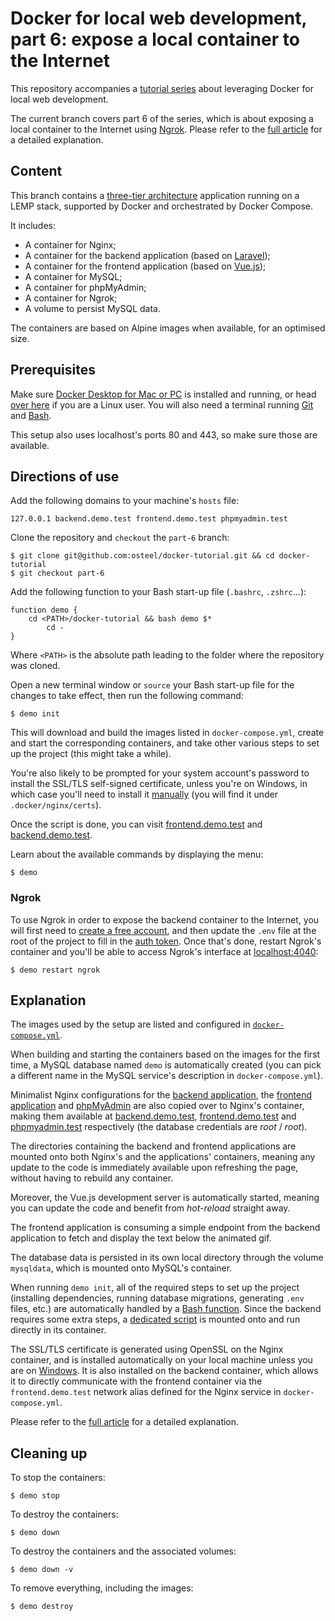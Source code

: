 # Docker for local web development, part 6: expose a local container to the Internet

This repository accompanies a [tutorial series](https://tech.osteel.me/posts/docker-for-local-web-development-why-should-you-care "Docker for local web development, introduction: why should you care?") about leveraging Docker for local web development.

The current branch covers part 6 of the series, which is about exposing a local container to the Internet using [Ngrok](https://ngrok.com/). Please refer to the [full article](https://tech.osteel.me/posts/docker-for-local-web-development-part-6-expose-a-local-container-to-the-internet "Docker for local web development, part 6: expose a local container to the Internet") for a detailed explanation.

## Content

This branch contains a [three-tier architecture](https://www.techopedia.com/definition/24649/three-tier-architecture) application running on a LEMP stack, supported by Docker and orchestrated by Docker Compose.

It includes:

* A container for Nginx;
* A container for the backend application (based on [Laravel](https://laravel.com/));
* A container for the frontend application (based on [Vue.js](https://vuejs.org/));
* A container for MySQL;
* A container for phpMyAdmin;
* A container for Ngrok;
* A volume to persist MySQL data.

The containers are based on Alpine images when available, for an optimised size.

## Prerequisites

Make sure [Docker Desktop for Mac or PC](https://www.docker.com/products/docker-desktop) is installed and running, or head [over here](https://docs.docker.com/install/) if you are a Linux user. You will also need a terminal running [Git](https://git-scm.com/) and [Bash](https://www.gnu.org/software/bash/).

This setup also uses localhost's ports 80 and 443, so make sure those are available.

## Directions of use

Add the following domains to your machine's `hosts` file:

```
127.0.0.1 backend.demo.test frontend.demo.test phpmyadmin.test
```

Clone the repository and `checkout` the `part-6` branch:

```
$ git clone git@github.com:osteel/docker-tutorial.git && cd docker-tutorial
$ git checkout part-6
```

Add the following function to your Bash start-up file (`.bashrc`, `.zshrc`...):

```
function demo {
    cd <PATH>/docker-tutorial && bash demo $*
        cd -
}
```

Where `<PATH>` is the absolute path leading to the folder where the repository was cloned.

Open a new terminal window or `source` your Bash start-up file for the changes to take effect, then run the following command:

```
$ demo init
```

This will download and build the images listed in `docker-compose.yml`, create and start the corresponding containers, and take other various steps to set up the project (this might take a while).

You're also likely to be prompted for your system account's password to install the SSL/TLS self-signed certificate, unless you're on Windows, in which case you'll need to install it [manually](https://www.thewindowsclub.com/manage-trusted-root-certificates-windows) (you will find it under `.docker/nginx/certs`).

Once the script is done, you can visit [frontend.demo.test](https://frontend.demo.test) and [backend.demo.test](https://backend.demo.test).

Learn about the available commands by displaying the menu:

```
$ demo
```

### Ngrok

To use Ngrok in order to expose the backend container to the Internet, you will first need to [create a free account](https://dashboard.ngrok.com/signup), and then update the `.env` file at the root of the project to fill in the [auth token](https://dashboard.ngrok.com/auth/your-authtoken). Once that's done, restart Ngrok's container and you'll be able to access Ngrok's interface at [localhost:4040](http://localhost:4040):

```
$ demo restart ngrok
```

## Explanation

The images used by the setup are listed and configured in [`docker-compose.yml`](https://github.com/osteel/docker-tutorial/blob/part-6/docker-compose.yml).

When building and starting the containers based on the images for the first time, a MySQL database named `demo` is automatically created (you can pick a different name in the MySQL service's description in `docker-compose.yml`).

Minimalist Nginx configurations for the [backend application](https://github.com/osteel/docker-tutorial/blob/part-6/.docker/nginx/conf.d/backend.conf), the [frontend application](https://github.com/osteel/docker-tutorial/blob/part-6/.docker/nginx/conf.d/frontend.conf) and [phpMyAdmin](https://github.com/osteel/docker-tutorial/blob/part-6/.docker/nginx/conf.d/phpmyadmin.conf) are also copied over to Nginx's container, making them available at [backend.demo.test](https://backend.demo.test), [frontend.demo.test](https://frontend.demo.test) and [phpmyadmin.test](https://phpmyadmin.test) respectively (the database credentials are *root* / *root*).

The directories containing the backend and frontend applications are mounted onto both Nginx's and the applications' containers, meaning any update to the code is immediately available upon refreshing the page, without having to rebuild any container.

Moreover, the Vue.js development server is automatically started, meaning you can update the code and benefit from _hot-reload_ straight away.

The frontend application is consuming a simple endpoint from the backend application to fetch and display the text below the animated gif.

The database data is persisted in its own local directory through the volume `mysqldata`, which is mounted onto MySQL's container.

When running `demo init`, all of the required steps to set up the project (installing dependencies, running database migrations, generating `.env` files, etc.) are automatically handled by a [Bash function](https://github.com/osteel/docker-tutorial/blob/part-6/demo#L42). Since the backend requires some extra steps, a [dedicated script](https://github.com/osteel/docker-tutorial/blob/part-6/.docker/backend/init) is mounted onto and run directly in its container.

The SSL/TLS certificate is generated using OpenSSL on the Nginx container, and is installed automatically on your local machine unless you are on [Windows](https://www.thewindowsclub.com/manage-trusted-root-certificates-windows). It is also installed on the backend container, which allows it to directly communicate with the frontend container via the `frontend.demo.test` network alias defined for the Nginx service in `docker-compose.yml`.

Please refer to the [full article](https://tech.osteel.me/posts/docker-for-local-web-development-part-6-expose-a-local-container-to-the-internet "Docker for local web development, part 6: expose a local container to the Internet") for a detailed explanation.

## Cleaning up

To stop the containers:

```
$ demo stop
```

To destroy the containers:

```
$ demo down
```

To destroy the containers and the associated volumes:

```
$ demo down -v
```

To remove everything, including the images:

```
$ demo destroy
```
